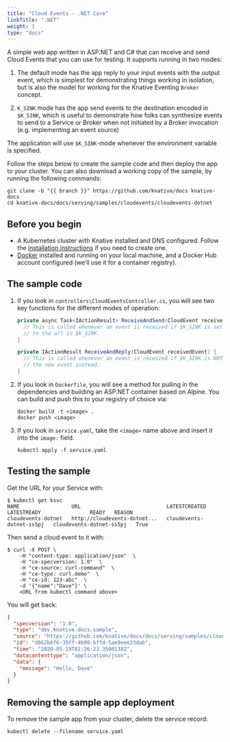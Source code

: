 ```yaml
---
title: "Cloud Events - .NET Core"
linkTitle: ".NET"
weight: 1
type: "docs"
---
```


A simple web app written in ASP.NET and C# that can receive and send Cloud Events that you
can use for testing. It supports running in two modes:

1. The default mode has the app reply to your input events with the output
   event, which is simplest for demonstrating things working in isolation, but
   is also the model for working for the Knative Eventing `Broker` concept.

2. `K_SINK` mode has the app send events to the destination encoded in
   `$K_SINK`, which is useful to demonstrate how folks can synthesize events to
   send to a Service or Broker when not initiated by a Broker invocation (e.g.
   implementing an event source)

The application will use `$K_SINK`-mode whenever the environment variable is
specified.

Follow the steps below to create the sample code and then deploy the app to your
cluster. You can also download a working copy of the sample, by running the
following commands:

```shell
git clone -b "{{ branch }}" https://github.com/knative/docs knative-docs
cd knative-docs/docs/serving/samples/cloudevents/cloudevents-dotnet
```

## Before you begin

- A Kubernetes cluster with Knative installed and DNS configured. Follow the
  [installation instructions](../../../../install/README.md) if you need to
  create one.
- [Docker](https://www.docker.com) installed and running on your local machine,
  and a Docker Hub account configured (we'll use it for a container registry).

## The sample code

1. If you look in `controllers\CloudEventsController.cs`, you will see two key functions for the
   different modes of operation:

   ```csharp
   private async Task<IActionResult> ReceiveAndSend(CloudEvent receivedEvent) {
     // This is called whenever an event is received if $K_SINK is set, and sends a new event
     // to the url in $K_SINK.
   }

   private IActionResult ReceiveAndReply(CloudEvent receivedEvent) {
     // This is called whenever an event is received if $K_SINK is NOT set, and it replies with
     // the new event instead.
   }
   ```

1. If you look in `Dockerfile`, you will see a method for pulling in the
   dependencies and building an ASP.NET container based on Alpine. You can build
   and push this to your registry of choice via:

   ```shell
   docker build -t <image> .
   docker push <image>
   ```

1. If you look in `service.yaml`, take the `<image>` name above and insert it
   into the `image:` field.

   ```shell
   kubectl apply -f service.yaml
   ```

## Testing the sample

Get the URL for your Service with:

```shell
$ kubectl get ksvc
NAME                 URL                            LATESTCREATED              LATESTREADY                READY   REASON
cloudevents-dotnet   http://cloudevents-dotnet...   cloudevents-dotnet-ss5pj   cloudevents-dotnet-ss5pj   True
```

Then send a cloud event to it with:

```shell
$ curl -X POST \
    -H "content-type: application/json"  \
    -H "ce-specversion: 1.0"  \
    -H "ce-source: curl-command"  \
    -H "ce-type: curl.demo"  \
    -H "ce-id: 123-abc"  \
    -d '{"name":"Dave"}' \
    <URL from kubectl command above>
```

You will get back:

```json
{
  "specversion": "1.0",
  "type": "dev.knative.docs.sample",
  "source": "https://github.com/knative/docs/docs/serving/samples/cloudevents/cloudevents-dotnet",
  "id": "d662b6f6-35ff-4b98-bffd-5ae9eee23dab",
  "time": "2020-05-19T01:26:23.3500138Z",
  "datacontenttype": "application/json",
  "data": {
    "message": "Hello, Dave"
  }
}
```

## Removing the sample app deployment

To remove the sample app from your cluster, delete the service record:

```shell
kubectl delete --filename service.yaml
```
